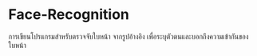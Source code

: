 # Face-Recognition
การเขียนโปรแกรมสำหรับตรวจจับใบหน้า จากรูปอ้างอิง  เพื่อระบุตัวตนและบอกถึงความเข้ากันของใบหน้า

